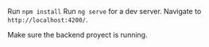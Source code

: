Run `npm install`
Run `ng serve` for a dev server. Navigate to `http://localhost:4200/`.

Make sure the backend proyect is running.
